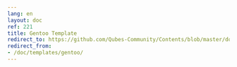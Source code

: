 ```yaml
---
lang: en
layout: doc
ref: 221
title: Gentoo Template
redirect_to: https://github.com/Qubes-Community/Contents/blob/master/docs/os/templates/gentoo.md
redirect_from:
- /doc/templates/gentoo/
---
```

